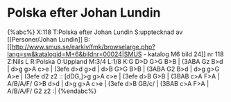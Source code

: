 # Polska efter Johan Lundin

{%abc%}
X:118
T:Polska efter Johan Lundin
S:upptecknad av [[Personer/Johan Lundin]]
B:[[http://www.smus.se/earkiv/fmk/browselarge.php?lang=sw&katalogid=M+6&bildnr=00024|SMUS - katalog M6 bild 24]] nr 118
Z:Nils L
R:Polska
O:Uppland
M:3/4
L:1/8
K:G
D>D G>G B>B | (3ABA Gz B>d | d>g g>A c>e | (3efe d>d g>d |
d>B G>G B>B | (3ABA G2 B>d | d>g g>G A>e | (3efe d2  z2  ::
[dDG,]>g g>A c>e | (3efe d>B G>B   | (3BAB c>A F>A | A/B/A/F/ G>B d>d  |
d>g      g>A c>e | (3efe d>B GB/c/ | (3BAB c>A F>A | A/B/A/F/ G2  z2  :|
{%endabc%}
